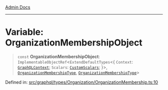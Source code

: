 [Admin Docs](/)

***

# Variable: OrganizationMembershipObject

> `const` **OrganizationMembershipObject**: `ImplementableObjectRef`\<`ExtendDefaultTypes`\<\{ `Context`: [`GraphQLContext`](../../../../context/type-aliases/GraphQLContext.md); `Scalars`: [`CustomScalars`](../../../../scalars/type-aliases/CustomScalars.md); \}\>, [`OrganizationMembershipType`](../type-aliases/OrganizationMembershipType.md), [`OrganizationMembershipType`](../type-aliases/OrganizationMembershipType.md)\>

Defined in: [src/graphql/types/Organization/OrganizationMembership.ts:10](https://github.com/NishantSinghhhhh/talawa-api/blob/2aae942e3c09271511f0b08b62076f26547cb511/src/graphql/types/Organization/OrganizationMembership.ts#L10)
